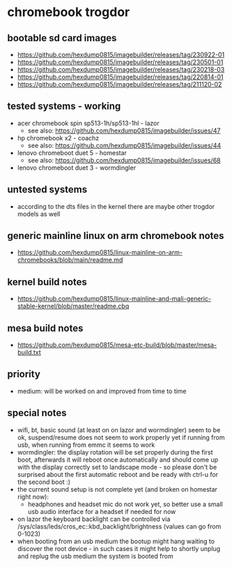 # chromebook trogdor

## bootable sd card images

- https://github.com/hexdump0815/imagebuilder/releases/tag/230922-01
- https://github.com/hexdump0815/imagebuilder/releases/tag/230501-01
- https://github.com/hexdump0815/imagebuilder/releases/tag/230218-03
- https://github.com/hexdump0815/imagebuilder/releases/tag/220814-01
- https://github.com/hexdump0815/imagebuilder/releases/tag/211120-02

## tested systems - working

- acer chromebook spin sp513-1h/sp513-1hl - lazor
  - see also: https://github.com/hexdump0815/imagebuilder/issues/47
- hp chromebook x2 - coachz
  - see also: https://github.com/hexdump0815/imagebuilder/issues/44
- lenovo chromeboot duet 5 - homestar
  - see also: https://github.com/hexdump0815/imagebuilder/issues/68
- lenovo chromeboot duet 3 - wormdingler

## untested systems

- according to the dts files in the kernel there are maybe other trogdor models as well

## generic mainline linux on arm chromebook notes

- https://github.com/hexdump0815/linux-mainline-on-arm-chromebooks/blob/main/readme.md

## kernel build notes

- https://github.com/hexdump0815/linux-mainline-and-mali-generic-stable-kernel/blob/master/readme.cbq

## mesa build notes

- https://github.com/hexdump0815/mesa-etc-build/blob/master/mesa-build.txt

## priority

- medium: will be worked on and improved from time to time

## special notes

- wifi, bt, basic sound (at least on on lazor and wormdingler) seem to be ok, suspend/resume does not seem to work properly yet if running from usb, when running from emmc it seems to work
- wormdingler: the display rotation will be set properly during the first boot, afterwards it will reboot once automatically and should come up with the display correctly set to landscape mode - so please don't be surprised about the first automatic reboot and be ready with ctrl-u for the second boot :)
- the current sound setup is not complete yet (and broken on homestar right now):
  - headphones and headset mic do not work yet, so better use a small usb audio interface for a headset if needed for now
- on lazor the keyboard backlight can be controlled via /sys/class/leds/cros_ec\:\:kbd_backlight/brightness (values can go from 0-1023)
- when booting from an usb medium the bootup might hang waiting to discover the root device - in such cases it might help to shortly unplug and replug the usb medium the system is booted from
